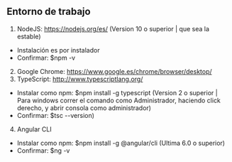 ## Entorno de trabajo

1. NodeJS: https://nodejs.org/es/ (Version 10 o superior | que sea la estable)
- Instalación es por instalador
- Confirmar: $npm -v 
2. Google Chrome: https://www.google.es/chrome/browser/desktop/
3. TypeScript: http://www.typescriptlang.org/
- Instalar como npm: $npm install -g typescript (Version 2 o superior | Para windows correr el comando como Administrador, haciendo click derecho, y abrir consola como administrador)
- Confirmar: $tsc --version) 
4. Angular CLI
- Instalar como npm: $npm install -g @angular/cli (Ultima 6.0 o superior)
- Confirmar: $ng -v